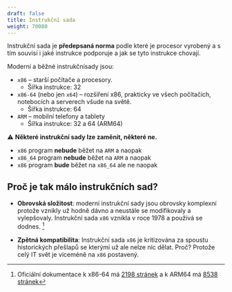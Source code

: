 ```yaml
---
draft: false
title: Instrukční sada
weight: 70080
---
```


Instrukční sada je **předepsaná norma** podle které je procesor vyrobený a s tím souvisí i jaké instrukce podporuje a jak se tyto instrukce chovají.

Moderní a běžné instrukčnísady jsou:

- `x86` – starší počítače a procesory.
  - Šířka instrukce: 32
- `x86-64` (nebo jen `x64`) – rozšíření x86, prakticky ve všech počítačích, notebocích a serverech všude na světě.
  - Šířka instrukce: 64
- `ARM` – mobilní telefony a tablety
  - Šířka instrukce: 32 a 64 (ARM64)

⚠️ **Některé instrukční sady lze zaměnit, některé ne.**

- `x86` program **nebude** běžet na `ARM` a naopak
- `x86_64` program **nebude** běžet na `ARM` a naopak
- `x86` program **bude** běžet na `x86_64` ale ne naopak

## Proč je tak málo instrukčních sad?

- **Obrovská složitost**: moderní instrukční sady jsou obrovsky komplexní protože vznikly už hodně dávno a neustále se modifikovaly a vylepšovaly. Instrukční sada `x86` vznikla v roce 1978 a používá se dodnes. [^z]

- **Zpětná kompatibilita**: Instrukční sada `x86` je kritizována za spoustu historických přešlapů se kterými už ale nelze nic dělat. Proč? Protože celý IT svět je víceméně na `x86` postavený.

[^z]: Oficiální dokumentace k x86-64 má [2198 stránek](https://www.intel.com/content/dam/www/public/us/en/documents/manuals/64-ia-32-architectures-software-developer-instruction-set-reference-manual-325383.pdf) a k ARM64 má [8538 stránek](https://www.intel.com/content/dam/www/public/us/en/documents/manuals/64-ia-32-architectures-software-developer-instruction-set-reference-manual-325383.pdf)

